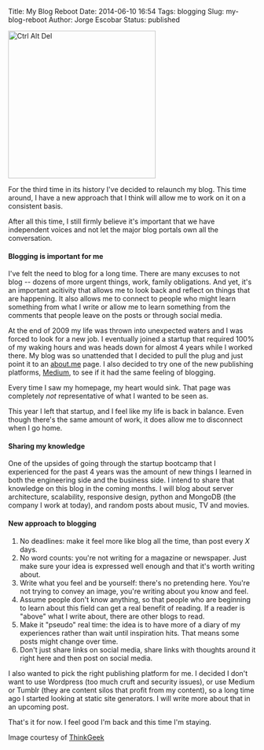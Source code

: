 Title: My Blog Reboot
Date: 2014-06-10 16:54
Tags: blogging
Slug: my-blog-reboot
Author: Jorge Escobar
Status: published

<img src="http://jungleg.com/images/posts/2014/06/reboot.jpg" width="300" height="300" class="img-thumbnail" alt="Ctrl Alt Del" />

For the third time in its history I've decided to relaunch my blog. This time around, I have a new approach that I think will allow me to work on it on a consistent basis.

After all this time, I still firmly believe it's important that we have independent voices and not let the major blog portals own all the conversation.

#### Blogging is important for me

I've felt the need to blog for a long time. There are many excuses to not blog -- dozens of more urgent things, work, family obligations. And yet, it's an important acitivity that allows me to look back and reflect on things that are happening. It also allows me to connect to people who might learn something from what I write or allow me to learn something from the comments that people leave on the posts or through social media.

At the end of 2009 my life was thrown into unexpected waters and I was forced to look for a new job. I eventually joined a startup that required 100% of my waking hours and was heads down for almost 4 years while I worked there. My blog was so unattended that I decided to pull the plug and just point it to an [about.me](http://about.me/jungleg) page. I also decided to try one of the new publishing platforms, [Medium](https://medium.com/@jungleG), to see if it had the same feeling of blogging.

Every time I saw my homepage, my heart would sink. That page was completely *not* representative of what I wanted to be seen as.

This year I left that startup, and I feel like my life is back in balance. Even though there's the same amount of work, it does allow me to disconnect when I go home.

#### Sharing my knowledge

One of the upsides of going through the startup bootcamp that I experienced for the past 4 years was the amount of new things I learned in both the engineering side and the business side. I intend to share that knowledge on this blog in the coming months. I will blog about server architecture, scalability, responsive design, python and MongoDB (the company I work at today), and random posts about music, TV and movies.

#### New approach to blogging

1. No deadlines: make it feel more like blog all the time, than post every *X* days.
1. No word counts: you're not writing for a magazine or newspaper. Just make sure your idea is expressed well enough and that it's worth writing about.
1. Write what you feel and be yourself: there's no pretending here. You're not trying to convey an image, you're writing about you know and feel.
1. Assume people don't know anything, so that people who are beginning to learn about this field can get a real benefit of reading. If a reader is "above" what I write about, there are other blogs to read.
1. Make it "pseudo" real time: the idea is to have more of a diary of my experiences rather than wait until inspiration hits. That means some posts might change over time.
1. Don't just share links on social media, share links with thoughts around it right here and then post on social media.

I also wanted to pick the right publishing platform for me. I decided I don't want to use Wordpress (too much cruft and security issues), or use Medium or Tumblr (they are content silos that profit from my content), so a long time ago I started looking at static site generators. I will write more about that in an upcoming post.

That's it for now. I feel good I'm back and this time I'm staying.

<p class="text-muted">Image courtesy of <a href="http://www.thinkgeek.com/product/e79b/">ThinkGeek</a></p>


